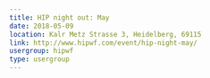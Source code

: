 ```yaml
---
title: HIP night out: May
date: 2018-05-09
location: Kalr Metz Strasse 3, Heidelberg, 69115
link: http://www.hipwf.com/event/hip-night-may/
usergroup: hipwf
type: usergroup
---
```

